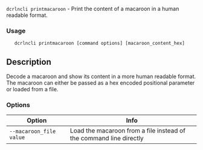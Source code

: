 `dcrlncli printmacaroon` - Print the content of a macaroon in a human readable format.

### Usage

```
   dcrlncli printmacaroon [command options] [macaroon_content_hex]
```

## Description

Decode a macaroon and show its content in a more human readable format.
The macaroon can either be passed as a hex encoded positional parameter
or loaded from a file.

### Options

|Option|Info|
|--|--|
|`--macaroon_file value` | Load the macaroon from a file instead of the command line directly |
